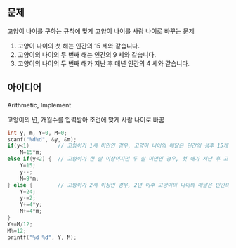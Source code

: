 ## 문제
고양이 나이를 구하는 규칙에 맞게 고양이 나이를 사람 나이로 바꾸는 문제
1. 고양이 나이의 첫 해는 인간의 15 세와 같습니다.
2. 고양이의 나이의 두 번째 해는 인간의 9 세와 같습니다.
3. 고양이의 나이의 두 번째 해가 지난 후 매년 인간의 4 세와 같습니다.

## 아이디어
Arithmetic, Implement

고양이의 년, 개월수를 입력받아 조건에 맞게 사람 나이로 바꿈
```c
int y, m, Y=0, M=0;
scanf("%d%d", &y, &m);
if(y<1)			// 고양이가 1세 미만인 경우, 고양이 나이의 매달은 인간의 생후 15개월과 같음
	M=15*m;
else if(y<2) {	// 고양이가 한 살 이상이지만 두 살 미만인 경우, 첫 해가 지난 후 고양이의 나이의 매달은 인간의 나이 9개월과 같음
	Y=15;
	y--;
	M=9*m;
} else {		// 고양이가 2세 이상인 경우, 2년 이후 고양이의 나이의 매달은 인간의 나이의 4개월과 같음
	Y=24;
	y-=2;
	Y+=4*y;
	M+=4*m;
}
Y+=M/12;
M%=12;
printf("%d %d", Y, M);
```